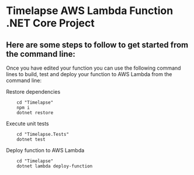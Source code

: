 # Timelapse AWS Lambda Function .NET Core Project

## Here are some steps to follow to get started from the command line:

Once you have edited your function you can use the following command lines to build, test and deploy your function to AWS Lambda from the command line:

Restore dependencies
```
    cd "Timelapse"
    npm i
    dotnet restore
```

Execute unit tests
```
    cd "Timelapse.Tests"
    dotnet test
```

Deploy function to AWS Lambda
```
    cd "Timelapse"
    dotnet lambda deploy-function
```